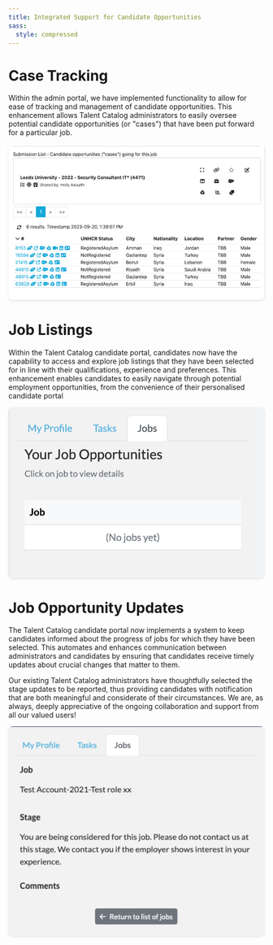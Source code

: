 ```yaml
---
title: Integrated Support for Candidate Opportunities
sass:
  style: compressed
---
```



<style>
.card-image-container {
  text-align: center;
}

.card-image {
  max-width: 100%;
  box-shadow: 0 2px 4px rgba(0, 0, 0, 0.1);
  border-radius: 8px;
}
</style>

# Case Tracking

Within the admin portal, we have implemented functionality to allow for ease of tracking and management of candidate 
opportunities. This enhancement allows Talent Catalog administrators to easily oversee potential candidate 
opportunities (or "cases") that have been put forward for a particular job.

<div class="card-image-container">
  <img src="./../assets/images/v210/CandidateOpportunities.png" alt="Job Opportunity Cases" class="card-image">
</div>

# Job Listings

Within the Talent Catalog candidate portal, candidates now have the capability to access and explore job listings that 
they have been selected for in line with their qualifications, experience and preferences. This enhancement enables 
candidates to easily navigate through potential employment opportunities, from the convenience of their personalised 
candidate portal

<div class="card-image-container">
  <img src="./../assets/images/v210/JobListings.png" alt="Candidate Job Listings" class="card-image">
</div>

# Job Opportunity Updates

The Talent Catalog candidate portal now implements a system to keep candidates informed about the progress of jobs for 
which they have been selected. This automates and enhances communication between administrators and candidates by 
ensuring that candidates receive timely updates about crucial changes that matter to them. 

Our existing Talent Catalog administrators have thoughtfully selected the stage updates to be reported, thus providing 
candidates with notification that are both meaningful and considerate of their circumstances. We are, as always, deeply 
appreciative of the ongoing collaboration and support from all our valued users!

<div class="card-image-container">
  <img src="./../assets/images/v210/JobStageUpdates.png" alt="Candidate Job Stage Updates" class="card-image">
</div>
